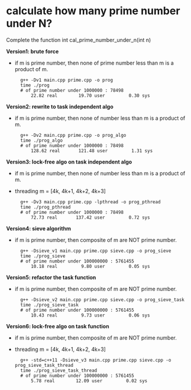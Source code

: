 # calculate how many prime number under N?

Complete the function int cal_prime_number_under_n(int n)

**Version1: brute force**
- if m is prime number, then none of prime number less than m is a product of m.
 
        g++ -Dv1 main.cpp prime.cpp -o prog
        time ./prog
        # of prime number under 1000000 : 78498
            22.82 real        19.70 user         0.30 sys

**Version2: rewrite to task independent algo**
- if m is prime number, then none of number less than m is a product of m.

        g++ -Dv2 main.cpp prime.cpp -o prog_algo
        time ./prog_algo
        # of prime number under 1000000 : 78498
            128.62 real       121.48 user         1.31 sys
**Version3: lock-free algo on task independent algo**
- if m is prime number, then none of number less than m is a product of m.
- threading m = [4k, 4k+1, 4k+2, 4k+3]

        g++ -Dv3 main.cpp prime.cpp -lpthread -o prog_pthread
        time ./prog_pthread
        # of prime number under 1000000 : 78498
            72.73 real       137.42 user         0.72 sys

**Version4: sieve algorithm**
- if m is prime number, then composite of m are NOT prime number.
 
        g++ -Dsieve_v1 main.cpp prime.cpp sieve.cpp -o prog_sieve
        time ./prog_sieve
        # of prime number under 100000000 : 5761455
            10.18 real         9.80 user         0.05 sys

**Version5: refactor the task function**
- if m is prime number, then composite of m are NOT prime number.

        g++ -Dsieve_v2 main.cpp prime.cpp sieve.cpp -o prog_sieve_task
        time ./prog_sieve_task
        # of prime number under 100000000 : 5761455
            10.43 real         9.73 user         0.06 sys
**Version6: lock-free algo on task function**
- if m is prime number, then composite of m are NOT prime number.
- threading m = [4k, 4k+1, 4k+2, 4k+3]

        g++ -std=c++11 -Dsieve_v3 main.cpp prime.cpp sieve.cpp -o prog_sieve_task_thread
        time ./prog_sieve_task_thread
        # of prime number under 100000000 : 5761455
            5.78 real        12.09 user         0.02 sys


